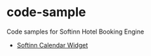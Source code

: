 # code-sample
Code samples for Softinn Hotel Booking Engine

- [Softinn Calendar Widget](https://softinn-solutions.github.io/code-sample/Calendar.html)